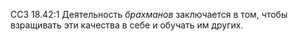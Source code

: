 ССЗ 18.42:1	Деятельность _брахманов_ заключается в том, чтобы взращивать эти качества в себе и обучать им других.